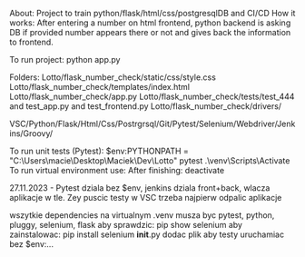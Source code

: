 About: Project to train python/flask/html/css/postgresqlDB and CI/CD
How it works: After entering a number on html frontend, python backend is asking DB if provided number appears there or not and gives back the information to frontend.

To run project: python app.py

Folders:
Lotto/flask_number_check/static/css/style.css
Lotto/flask_number_check/templates/index.html
Lotto/flask_number_check/app.py
Lotto/flask_number_check/tests/test_444 and test_app.py and test_frontend.py
Lotto/flask_number_check/drivers/

VSC/Python/Flask/Html/Css/Postrgrsql/Git/Pytest/Selenium/Webdriver/Jenkins/Groovy/

To run unit tests (Pytest): $env:PYTHONPATH = "C:\Users\macie\Desktop\Maciek\Dev\Lotto"
pytest
.\venv\Scripts\Activate
To run virtual environment use: 
After finishing: deactivate

27.11.2023 - Pytest dziala bez $env, jenkins dziala front+back, wlacza aplikacje w tle. Zey puscic testy w VSC trzeba najpierw odpalic aplikacje

wszytkie dependencies na virtualnym .venv musza byc
pytest, python, pluggy, selenium, flask
aby sprawdzic: pip show selenium
aby zainstalowac: pip install selenium
__init__.py dodac plik aby testy uruchamiac bez $env:...

